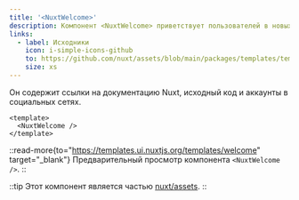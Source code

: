 ```yaml
---
title: '<NuxtWelcome>'
description: Компонент <NuxtWelcome> приветствует пользователей в новых проектах, созданных на основе starter шаблона.
links:
  - label: Исходники
    icon: i-simple-icons-github
    to: https://github.com/nuxt/assets/blob/main/packages/templates/templates/welcome/index.html
    size: xs
---
```


Он содержит ссылки на документацию Nuxt, исходный код и аккаунты в социальных сетях.

```vue [app.vue]
<template>
  <NuxtWelcome />
</template>
```

::read-more{to="https://templates.ui.nuxtjs.org/templates/welcome" target="_blank"}
Предварительный просмотр компонента `<NuxtWelcome />`.
::

::tip
Этот компонент является частью [nuxt/assets](https://github.com/nuxt/assets).
::
